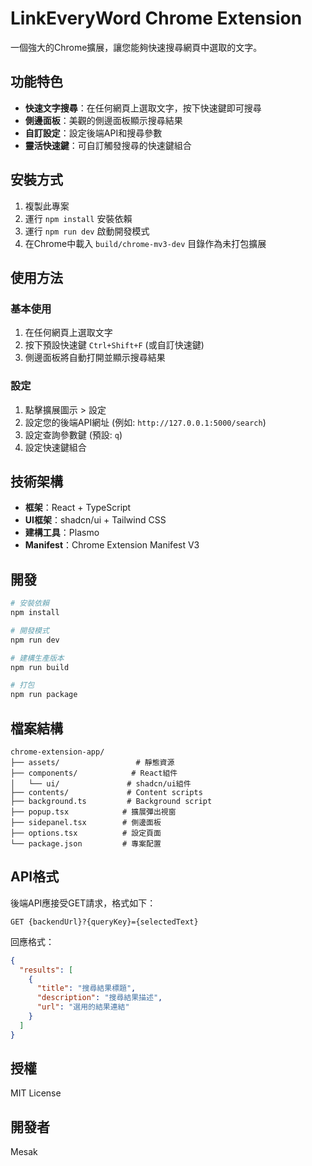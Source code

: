 # LinkEveryWord Chrome Extension

一個強大的Chrome擴展，讓您能夠快速搜尋網頁中選取的文字。

## 功能特色

- **快速文字搜尋**：在任何網頁上選取文字，按下快速鍵即可搜尋
- **側邊面板**：美觀的側邊面板顯示搜尋結果
- **自訂設定**：設定後端API和搜尋參數
- **靈活快速鍵**：可自訂觸發搜尋的快速鍵組合

## 安裝方式

1. 複製此專案
2. 運行 `npm install` 安裝依賴
3. 運行 `npm run dev` 啟動開發模式
4. 在Chrome中載入 `build/chrome-mv3-dev` 目錄作為未打包擴展

## 使用方法

### 基本使用
1. 在任何網頁上選取文字
2. 按下預設快速鍵 `Ctrl+Shift+F` (或自訂快速鍵)
3. 側邊面板將自動打開並顯示搜尋結果

### 設定
1. 點擊擴展圖示 > 設定
2. 設定您的後端API網址 (例如: `http://127.0.0.1:5000/search`)
3. 設定查詢參數鍵 (預設: `q`)
4. 設定快速鍵組合

## 技術架構

- **框架**：React + TypeScript
- **UI框架**：shadcn/ui + Tailwind CSS
- **建構工具**：Plasmo
- **Manifest**：Chrome Extension Manifest V3

## 開發

```bash
# 安裝依賴
npm install

# 開發模式
npm run dev

# 建構生產版本
npm run build

# 打包
npm run package
```

## 檔案結構

```
chrome-extension-app/
├── assets/                 # 靜態資源
├── components/            # React組件
│   └── ui/               # shadcn/ui組件
├── contents/             # Content scripts
├── background.ts         # Background script
├── popup.tsx            # 擴展彈出視窗
├── sidepanel.tsx        # 側邊面板
├── options.tsx          # 設定頁面
└── package.json         # 專案配置
```

## API格式

後端API應接受GET請求，格式如下：

```
GET {backendUrl}?{queryKey}={selectedText}
```

回應格式：
```json
{
  "results": [
    {
      "title": "搜尋結果標題",
      "description": "搜尋結果描述",
      "url": "選用的結果連結"
    }
  ]
}
```

## 授權

MIT License

## 開發者

Mesak
